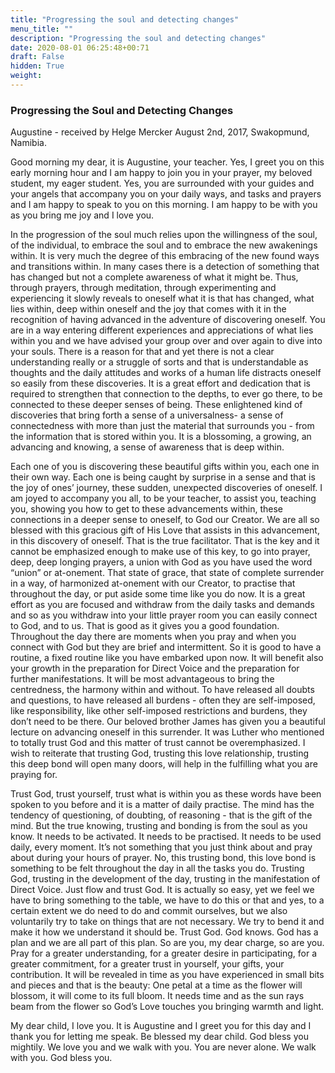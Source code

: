 ```yaml
---
title: "Progressing the soul and detecting changes"
menu_title: ""
description: "Progressing the soul and detecting changes"
date: 2020-08-01 06:25:48+00:71
draft: False
hidden: True
weight:
---
```

### Progressing the Soul and Detecting Changes

Augustine - received by Helge Mercker August 2nd, 2017, Swakopmund, Namibia.

Good morning my dear, it is Augustine, your teacher. Yes, I greet you on this early morning hour and I am happy to join you in your prayer, my beloved student, my eager student. Yes, you are surrounded with your guides and your angels that accompany you on your daily ways, and tasks and prayers and I am happy to speak to you on this morning. I am happy to be with you as you bring me joy and I love you.

In the progression of the soul much relies upon the willingness of the soul, of the individual, to embrace the soul and to embrace the new awakenings within. It is very much the degree of this embracing of the new found ways and transitions within. In many cases there is a detection of something that has changed but not a complete awareness of what it might be. Thus, through prayers, through meditation, through experimenting and experiencing it slowly reveals to oneself what it is that has changed, what lies within, deep within oneself and the joy that comes with it in the recognition of having advanced in the adventure of discovering oneself. You are in a way entering different experiences and appreciations of what lies within you and we have advised your group over and over again to dive into your souls. There is a reason for that and yet there is not a clear understanding really or a struggle of sorts and that is understandable as thoughts and the daily attitudes and works of a human life distracts oneself so easily from these discoveries. It is a great effort and dedication that is required to strengthen that connection to the depths, to ever go there, to be connected to these deeper senses of being. These enlightened kind of discoveries that bring forth a sense of a universalness- a sense of connectedness with more than just the material that surrounds you - from the information that is stored within you. It is a blossoming, a growing, an advancing and knowing, a sense of awareness that is deep within.

Each one of you is discovering these beautiful gifts within you, each one in their own way. Each one is being caught by surprise in a sense and that is the joy of ones’ journey, these sudden, unexpected discoveries of oneself. I am joyed to accompany you all, to be your teacher, to assist you, teaching you, showing you how to get to these advancements within, these connections in a deeper sense to oneself, to God our Creator. We are all so blessed with this gracious gift of His Love that assists in this advancement, in this discovery of oneself. That is the true facilitator. That is the key and it cannot be emphasized enough to make use of this key, to go into prayer, deep, deep longing prayers, a union with God as you have used the word “union” or at-onement. That state of grace, that state of complete surrender in a way, of harmonized at-onement with our Creator, to practise that throughout the day, or put aside some time like you do now. It is a great effort as you are focused and withdraw from the daily tasks and demands and so as you withdraw into your little prayer room you can easily connect to God, and to us. That is good as it gives you a good foundation. Throughout the day there are moments when you pray and when you connect with God but they are brief and intermittent. So it is good to have a routine, a fixed routine like you have embarked upon now. It will benefit also your growth in the preparation for Direct Voice and the preparation for further manifestations. It will be most advantageous to bring the centredness, the harmony within and without. To have released all doubts and questions, to have released all burdens - often they are self-imposed, like responsibility, like other self-imposed restrictions and burdens, they don’t need to be there. Our beloved brother James has given you a beautiful lecture on advancing oneself in this surrender. It was Luther who mentioned to totally trust God and this matter of trust cannot be overemphasized. I wish to reiterate that trusting God, trusting this love relationship, trusting this deep bond will open many doors, will help in the fulfilling what you are praying for.

Trust God, trust yourself, trust what is within you as these words have been spoken to you before and it is a matter of daily practise. The mind has the tendency of questioning, of doubting, of reasoning - that is the gift of the mind. But the true knowing, trusting and bonding is from the soul as you know. It needs to be activated. It needs to be practised. It needs to be used daily, every moment. It’s not something that you just think about and pray about during your hours of prayer. No, this trusting bond, this love bond is something to be felt throughout the day in all the tasks you do. Trusting God, trusting in the development of the day, trusting in the manifestation of Direct Voice. Just flow and trust God. It is actually so easy, yet we feel we have to bring something to the table, we have to do this or that and yes, to a certain extent we do need to do and commit ourselves, but we also voluntarily try to take on things that are not necessary. We try to bend it and make it how we understand it should be. Trust God. God knows. God has a plan and we are all part of this plan. So are you, my dear charge, so are you. Pray for a greater understanding, for a greater desire in participating, for a greater commitment, for a greater trust in yourself, your gifts, your contribution. It will be revealed in time as you have experienced in small bits and pieces and that is the beauty: One petal at a time as the flower will blossom, it will come to its full bloom. It needs time and as the sun rays beam from the flower so God’s Love touches you bringing warmth and light.

My dear child, I love you. It is Augustine and I greet you for this day and I thank you for letting me speak. Be blessed my dear child. God bless you mightily. We love you and we walk with you. You are never alone. We walk with you. God bless you.
